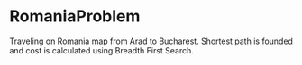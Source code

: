 # RomaniaProblem
Traveling on Romania map from Arad to Bucharest. Shortest path is founded and cost is calculated using Breadth First Search. 
